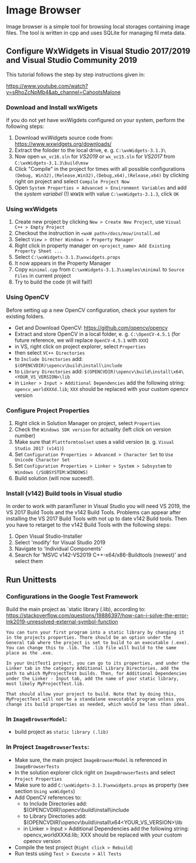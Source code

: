# Image Browser

Image browser is a simple tool for browsing local storages containing image files.
The tool is written in cpp and uses SQLite for managing fil meta data.

## Configure WxWidgets in Visual Studio 2017/2019 and Visual Studio Community 2019

This tutorial follows the step by step instructions given in:

https://www.youtube.com/watch?v=sRhoZcNpMb4&ab_channel=CahootsMalone

### Download and Install wxWigets

If you do not yet have wxWigdets configured on your system, perform the following steps:

1. Download wxWidgets source code from: https://www.wxwidgets.org/downloads/
1. Extract the foloder to the local drive, e. g. `C:\wxWidgets-3.1.3\`
1. Now open `wx_vc16.sln` for *VS2019* or `wx_vc15.sln` for *VS2017* from `C:\wxWidgets-3.1.3\build\msw`
1. Click "Compile" in the project for times with all possible configurations `(Debug, Win32),(Release,Win32),(Debug,x64),(Release,x64)` by clicking right on project and select `Compile Project Now`
1. Open `System Properties > Advanced > Environment Variables` and add the *system variabel* (!) `WXWIN` with value `C:\wxWidgets-3.1.3`, click `OK`

### Using wxWidgets

1. Create new project by clicking `New > Create New Project`, use `Visual C++ > Empty Project`
1. Checkout the instruction in `<wxW path>/docs/msw/install.md`
1. Select `View > Other Windows > Property Manager`
1. Right click in property manager on `<project_name> Add Existing Property Sheet ...`
1. Select `C:\wxWidgets-3.1.3\wxwidgets.props`
1. It now appears in the Property Manager
1. Copy `minimal.cpp` from `C:\wxWidgets-3.1.3\samples\minimal` to `Source Files` in current project
1. Try to build the code (it will fail!)


### Using OpenCV

Before setting up a new OpenCV configuration, check your system for existing folders.

- Get and Download OpenCV: https://github.com/opencv/opencv
- Extract and store OpenCV in a local folder, e. g. `C:\OpenCV-4.5.1` (for future reference, we will replace `OpenCV-4.5.1` with `XXX`) 
- in VS, right click on project explorer, select `Properties`
- then select `VC++ Directories`
- to `Include Directories` add: `$(OPENCVDIR)\opencv\build\install\include`
- to `Library Directories` add: `$(OPENCVDIR)\opencv\build\install\x64\<YOUR_VS_VERSION>\lib`
- in `Linker > Input > Additional Dependencies` add the following string: `opencv_worldXXXd.lib`; `XXX` should be replaced with your custom opencv version

### Configure Project Properties

1. Right click in Solution Manager on project, select `Properties`
2. Check the `Windows SDK version` for actuality (left click on version number)
3. Make sure that `Plattformtoolset` uses a valid version (e. g. `Visual Studio 2017 (v141)`)
4. Set `Configuration Properties > Advanced > Character Set` to `Use Unicode Character Set`
5. Set `Configuration Properties > Linker > System > Subsystem` to `Windows (/SUBSYSTEM:WINDOWS)`
6. Build solution (will now suceed!).

### Install (v142) Build tools in Visual studio

In order to work with paramTuner in Visual Studio you will need VS 2019, the VS 2017 Build Tools and the v142 Build Tools. Problems can appear after installing the VS 2017 Build Tools with not up to date v142 Build tools. Then you have to retarget to the v142 Build Tools with the following steps:

1. Open Visual Studio-Installer
1. Select 'modify' for Visual Studio 2019
1. Navigate to 'Individual Components'
1. Search for 'MSVC v142-VS2019 C++-x64/x86-Buildtools (newest)' and select them

## Run Unittests

### Configurations in the Google Test Framework

Build the main project as `static library (.lib), according to: https://stackoverflow.com/questions/19886397/how-can-i-solve-the-error-lnk2019-unresolved-external-symbol-function

```
You can turn your first program into a static library by changing it in the projects properties. There should be an option under the General tab where the project is set to build to an executable (.exe). You can change this to .lib. The .lib file will build to the same place as the .exe.

In your UnitTest1 project, you can go to its properties, and under the Linker tab in the category Additional Library Directories, add the path to which MyProjectTest builds. Then, for Additional Dependencies under the Linker - Input tab, add the name of your static library, most likely MyProjectTest.lib.

That should allow your project to build. Note that by doing this, MyProjectTest will not be a standalone executable program unless you change its build properties as needed, which would be less than ideal.
```

### In `ImageBrowserModel`:

* build project as `static library (.lib)`

### In Project `ImageBrowserTests`:

* Make sure, the main project `ImageBrowserModel` is referenced in `ImageBrowserTests`
* In the solution explorer click right on `ImageBrowserTests` and select `Project Properties`
* Make sure to add `C:\wxWidgets-3.1.3\wxwidgets.props` as property (see section `Using wxWidgets`)
* Add OpenCV references to:
  * to Include Directories add: $(OPENCVDIR)\opencv\build\install\include
  * to Library Directories add: $(OPENCVDIR)\opencv\build\install\x64\<YOUR_VS_VERSION>\lib
  * in Linker > Input > Additional Dependencies add the following string: opencv_worldXXXd.lib; XXX should be replaced with your custom opencv version
* Compile the test project (`Right click > Rebuild`)
* Run tests using `Test > Execute > All Tests`
